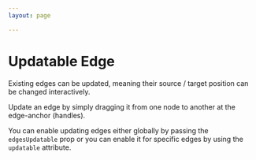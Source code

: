 ```yaml
---
layout: page

---
```


# Updatable Edge

Existing edges can be updated, meaning their source / target position can be changed interactively.

Update an edge by simply dragging it from one node to another at the edge-anchor (handles).

You can enable updating edges either globally by passing the `edgesUpdatable` prop or you can enable it
for specific edges by using the `updatable` attribute.


<div class="mt-6">
  <client-only>
    <Suspense>
      <Repl example="updateEdge"></Repl>
    </Suspense>
  </client-only>
</div>
